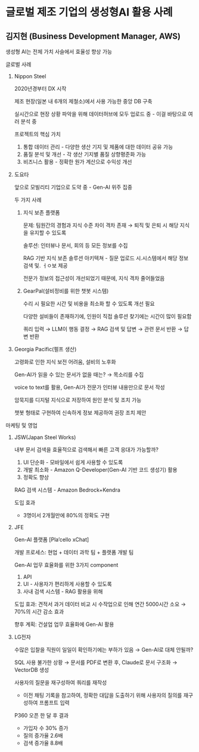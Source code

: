 # 글로벌 제조 기업의 생성형AI 활용 사례

## 김지현 (Business Development Manager, AWS)

생성형 AI는 전체 가치 사슬에서 효율성 향상 가능

글로벌 사례

1. Nippon Steel
    
    2020년경부터 DX 시작
    
    제조 현장(일본 내 6개의 제철소)에서 사용 가능한 중앙 DB 구축
    
    실시간으로 현장 상황 파악을 위해 데이터허브에 모두 업로드 중 - 이걸 바탕으로 여러 분석 중
    
    프로젝트의 핵심 가치
    
    1. 통합 데이터 관리 - 다양한 생산 기지 및 제품에 대한 데이터 공유 가능
    2. 품질 분석 및 개선 - 각 생산 기지별 품질 상향평준화 가능
    3. 비즈니스 활용 - 정확한 원가 계산으로 수익성 개선

1. 도요타
    
    앞으로 모빌리티 기업으로 도약 중 - Gen-AI 위주 집중
    
    두 가지 사례
    
    1. 지식 보존 플랫폼
        
        문제: 팀원간의 경험과 지식 수준 차이 격차 존재 → 퇴직 및 은퇴 시 해당 지식을 유지할 수 있도록
        
        솔루션: 인터뷰나 문서, 회의 등 모든 정보를 수집
        
        RAG 기반 지식 보존 솔루션 아키텍쳐 - 질문 업로드 시.시스템에서 해당 정보 검색 및. ㅓㅇ보 제공
        
        전문가 정보의 접근성이 개선되었기 때문에, 지식 격차 줄어들었음
        
    2. GearPal(설비정비를 위한 챗봇 시스템)
        
        수리 시 필요한 시간 및 비용을 최소화 할 수 있도록 개선 필요
        
        다양한 설비들이 존재하기에, 인원이 직접 솔루션 찾기에는 시간이 많이 필요함
        
        쿼리 입력 → LLM이 행동 결정 → RAG 검색 및 답변 → 관련 문서 반환 → 답변 반환
        
2. Georgia Pacific(펄프 생산)
    
    고령화로 인한 지식 보전 어려움, 설비의 노후화
    
    Gen-AI가 읽을 수 있는 문서가 없을 때는? → 목소리를 수집
    
    voice to text를 활용, Gen-AI가 전문가 인터뷰 내용만으로 문서 작성
    
    암묵지를 디지털 지식으로 저장하여 원인 분석 및 조치 가능
    
    챗봇 형태로 구현하여 신속하게 정보 제공하여 권장 조치 제안
    

마케팅 및 영업

1. JSW(Japan Steel Works)
    
    내부 문서 검색을 효율적으로 검색해서 빠른 고객 응대가 가능할까?
    
    1. UI 단순화 - 모바일에서 쉽게 사용할 수 있도록
    2. 개발 최소화 - Amazon Q-Developer(Gen-AI 기반 코드 생성기) 활용 
    3. 정확도 향상
    
    RAG 검색 시스템 - Amazon Bedrock+Kendra
    
    도입 효과
    
    - 3명이서 2개월만에 80%의 정확도 구현
2. JFE
    
    Gen-AI 플랫폼 [Pla’cello xChat]
    
    개발 프로세스: 현업 + 데이터 과학 팀 + 플랫폼 개발 팀
    
    Gen-AI 업무 효율화를 위한 3가지 component
    
    1. API
    2. UI - 사용자가 편리하게 사용할 수 있도록
    3. 사내 검색 시스템 - RAG 활용을 위해
    
    도입 효과: 견적서 과거 데이터 비교 시 수작업으로 인해 연간 5000시간 소요 → 70%의 시간 감소 효과
    
    향후 계획: 건설업 업무 효율화에 Gen-AI 활용
    
3. LG전자
    
    수많은 입찰을 직원이 일일이 확인하기에는 부하가 있음 → Gen-AI로 대체 안될까?
    
    SQL 사용 불가한 상황 → 문서를 PDF로 변환 후, Claude로 문서 구조화 → VectorDB 생성
    
    사용자의 질문을 재구성하여 쿼리를 재작성
    
    - 이전 채팅 기록을 참고하여, 정확한 대답을 도출하기 위해 사용자의 질의를 재구성하여 프롬프트 입력
    
    P360 오픈 한 달 후 결과
    
    - 가입자 수 30% 증가
    - 질의 증가율 2.6배
    - 검색 증가율 8.8배